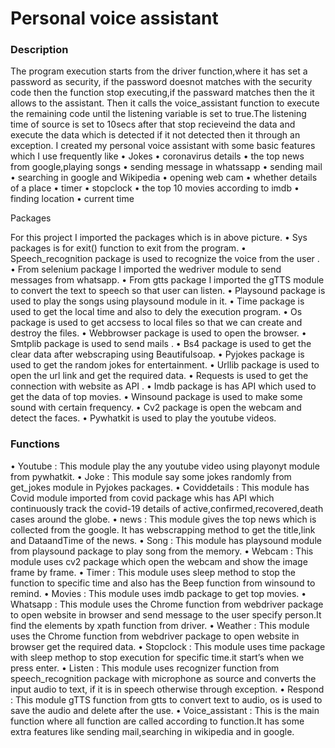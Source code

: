 <h1>Personal voice assistant</h1>

<h3>Description</h3>
The program execution starts from the driver function,where it has set a password as security, if the password doesnot matches with the security code then the function stop executing,if the passward matches then the it allows to the assistant. Then it calls the voice_assistant function to execute the remaining code until the listening variable  is set to true.The listening time of source is set to 10secs after that   stop recieveind the data and execute the data which is detected if it not detected then  it through an exception.
I created my personal voice assistant with some basic features which I use frequently like 
•	Jokes
•	coronavirus details
•	the top news from google,playing songs
•	sending message in whatssapp
•	sending mail
•	searching in google and Wikipedia
•	opening web cam
•	whether details of a place
•	timer
•	stopclock 
•	the top 10 movies according to imdb
•	finding location
•	current time




Packages
       
For this project I imported the packages which is in above picture.
•	Sys packages is for exit() function to exit from the program.
•	Speech_recognition package  is used to recognize the voice from the user .
•	From selenium package I imported the wedriver module to send messages from whatsapp.
•	From gtts package I imported the gTTS module to convert the text to speech so that user can listen.
•	Playsound package is used to play the songs using playsound module in it.
•	Time package is used to get the local time and also to dely the execution program.
•	Os package is used to get accsess to local files so that we can create and destroy the files.
•	Webbrowser package is used to open the browser.
•	Smtplib package is used to send mails .
•	Bs4 package is used to get the clear data after webscraping using Beautifulsoap.
•	Pyjokes package is used to get the random jokes for entertainment.
•	Urllib package is used to open the url link and get the required data.
•	Requests is used to get the connection with website  as API .
•	Imdb package is has API which used to get the data of top movies.
•	Winsound package is used to make some sound with certain frequency.
•	Cv2 package is open the webcam and detect the faces.
•	Pywhatkit is used to play the youtube videos.

<h3>Functions</h3>
 
•	Youtube : This module play the any youtube video using playonyt module from pywhatkit.
•	Joke : This module say some jokes randomly from get_jokes module in Pyjokes packages.
•	Coviddetails : This module has Covid module imported from covid package whis has API which continuously track the covid-19 details of active,confirmed,recovered,death cases around the globe.
•	news : This module gives the top news which is collected from the google. It has webscrapping method to get the title,link and DataandTime of the news.
•	Song : This module has playsound module from playsound package to play song from the memory.
•	Webcam : This module uses cv2 package which open the webcam and show the image frame by frame.
•	Timer : This module uses sleep method to stop the function to specific time and also has the Beep function from winsound to remind.
•	Movies :  This module uses imdb package to get top movies.
•	Whatsapp : This module uses the Chrome function from webdriver package to open website in browser and send message to the user specify person.It find the elements by xpath function from driver.
•	Weather : This module uses the Chrome function from webdriver package to open website in browser get the required data.
•	Stopclock : This module uses time package with sleep methop to stop execution for specific time.it start’s when we press enter.
•	Listen : This module uses recognizer function from speech_recognition package with microphone as source and converts the input audio to text, if it is in speech otherwise through exception.
•	Respond : This module gTTS function from gtts to convert text to audio, os is used to save the audio and delete after the use.
•	Voice_assistant : This is the main function where all function are called according to function.It has some extra features like sending mail,searching in wikipedia and in google.
